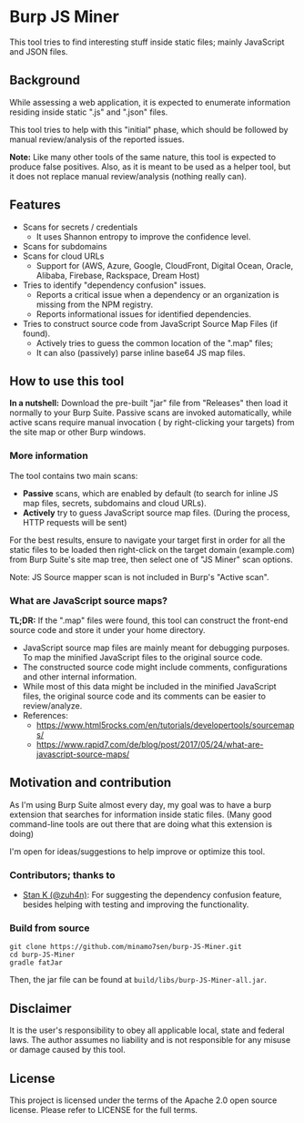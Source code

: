 # Burp JS Miner
This tool tries to find interesting stuff inside static files; mainly JavaScript and JSON files.

## Background
While assessing a web application, it is expected to enumerate information residing inside static ".js" and ".json" files. 

This tool tries to help with this "initial" phase, which should be followed by manual review/analysis of the reported issues.

**Note:** Like many other tools of the same nature, this tool is expected to produce false positives. Also, as it is meant to be used as a helper tool, but it does not replace manual review/analysis (nothing really can). 

## Features
- Scans for secrets / credentials
  - It uses Shannon entropy to improve the confidence level.
- Scans for subdomains
- Scans for cloud URLs
  - Support for (AWS, Azure, Google, CloudFront, Digital Ocean, Oracle, Alibaba, Firebase, Rackspace, Dream Host)
- Tries to identify "dependency confusion" issues.
  - Reports a critical issue when a dependency or an organization is missing from the NPM registry.
  - Reports informational issues for identified dependencies.
- Tries to construct source code from JavaScript Source Map Files (if found).
  - Actively tries to guess the common location of the ".map" files;
  - It can also (passively) parse inline base64 JS map files.

## How to use this tool
**In a nutshell:** Download the pre-built "jar" file from "Releases" then load it normally to your Burp Suite. Passive scans are invoked automatically, while active scans require manual invocation ( by right-clicking your targets) from the site map or other Burp windows.

### More information
The tool contains two main scans:
- **Passive** scans, which are enabled by default (to search for inline JS map files, secrets, subdomains and cloud URLs).
- **Actively** try to guess JavaScript source map files. (During the process, HTTP requests will be sent)

For the best results, ensure to navigate your target first in order for all the static files to be loaded then right-click on the target domain
(example.com) from Burp Suite's site map tree, then select one of "JS Miner" scan options.

Note: JS Source mapper scan is not included in Burp's "Active scan".

### What are JavaScript source maps?
**TL;DR:** If the ".map" files were found, this tool can construct the front-end source code and store it under your home directory.
- JavaScript source map files are mainly meant for debugging purposes. To map the minified JavaScript files to the original source code. 
- The constructed source code might include comments, configurations and other internal information.
- While most of this data might be included in the minified JavaScript files, the original source code and its comments can be easier to review/analyze.
- References:
  - https://www.html5rocks.com/en/tutorials/developertools/sourcemaps/
  - https://www.rapid7.com/de/blog/post/2017/05/24/what-are-javascript-source-maps/


## Motivation and contribution
As I'm using Burp Suite almost every day, my goal was to have a burp extension that searches for information inside static files. (Many good command-line tools are out there that are doing what this extension is doing)

I'm open for ideas/suggestions to help improve or optimize this tool.

### Contributors; thanks to
- [Stan K (@zuh4n)](https://twitter.com/zuh4n): For suggesting the dependency confusion feature, besides helping with testing and improving the functionality. 

### Build from source
```
git clone https://github.com/minamo7sen/burp-JS-Miner.git
cd burp-JS-Miner
gradle fatJar
```
Then, the jar file can be found at `build/libs/burp-JS-Miner-all.jar`.


## Disclaimer
It is the user's responsibility to obey all applicable local, state and federal laws. The author assumes no liability and is not responsible for any misuse or damage caused by this tool.

## License
This project is licensed under the terms of the Apache 2.0 open source license. Please refer to LICENSE for the full terms.
